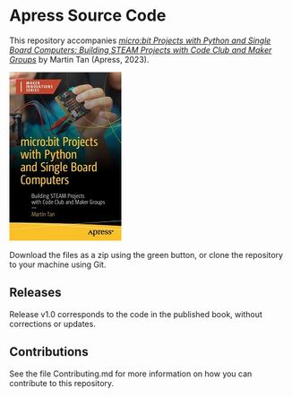 # Apress Source Code

This repository accompanies [*micro:bit Projects with Python and Single Board Computers: Building STEAM Projects with Code Club and Maker Groups*](https://www.link.springer.com/book/10.1007/9781484291962) by Martin Tan (Apress, 2023).

[comment]: #cover
![Cover image](9781484291962.JPG)

Download the files as a zip using the green button, or clone the repository to your machine using Git.

## Releases

Release v1.0 corresponds to the code in the published book, without corrections or updates.

## Contributions

See the file Contributing.md for more information on how you can contribute to this repository.